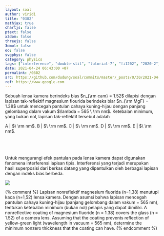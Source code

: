 ```yaml
---
layout: soal
author: viridi
title: "0302"
mathjax: true
chartjs: false
ptext: false
x3dom: false
threejs: false
3dmol: false
oo: false
svgphys: false
category: physics
tags: ["interference", "double-slit", "tutorial-7", "fi1202", "2020-2"]
date: 2021-04-24 06:43:00 +07
permalink: /0302
src: https://github.com/dudung/soal/commits/master/_posts/0/30/2021-04-24-elementary-physics-tutorial-7-2.md
ref: https://www.google.com
---
```

Sebuah lensa kamera berindeks bias $n_{\rm cam} = 1.52$ dilapisi dengan lapisan tak-reflektif magnesium flourida berindeks biar $n_{\rm MgF} = 1.38$ untuk mencegah pantulan cahaya kuning-hijau dengan panjang gelombang dalam vakum $\lambda = 565 \ \rm nm$. Ketebalan minimum, yang bukan nol, lapisan tak-reflektif tersebut adalah

A | $\ \rm nm$.
B | $\ \rm nm$.
C | $\ \rm nm$.
D | $\ \rm nm$.
E | $\ \rm nm$.


## &nbsp;
Untuk mengurangi efek pantulan pada lensa kamera dapat digunakan fenomena interferensi lapisan tipis. Interferensi yang terjadi merupakan hasil superposisi dari berkas datang yang dipantulkan oleh berbagai lapisan dengan indeks bias berbeda.

![]({{site.baseurl}}/assets/img/0/30/0302.png)

{% comment %}
Lapisan nonreflektif magnesium fluorida (n=1,38) menutupi kaca (n=1,52) lensa kamera. Dengan asumsi
bahwa lapisan mencegah pantulan cahaya kuning-hijau (panjang gelombang dalam vakum = 565 nm),
tentukan ketebalan minimum (bukan nol) pelapis yang dapat dimiliki.
A nonreflective coating of magnesium fluoride (n = 1.38) covers the glass (n = 1.52) of a camera lens.
Assuming that the coating prevents reflection of yellow-green light (wavelength in vacuum = 565 nm),
determine the minimum nonzero thickness that the coating can have.
{% endcomment %}
